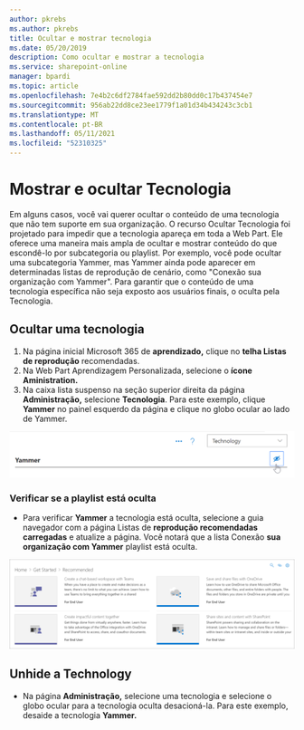 ```yaml
---
author: pkrebs
ms.author: pkrebs
title: Ocultar e mostrar tecnologia
ms.date: 05/20/2019
description: Como ocultar e mostrar a tecnologia
ms.service: sharepoint-online
manager: bpardi
ms.topic: article
ms.openlocfilehash: 7e4b2c6df2784fae592dd2b80dd0c17b437454e7
ms.sourcegitcommit: 956ab22dd8ce23ee1779f1a01d34b434243c3cb1
ms.translationtype: MT
ms.contentlocale: pt-BR
ms.lasthandoff: 05/11/2021
ms.locfileid: "52310325"
---
```

# <a name="hide-and-show-technology"></a>Mostrar e ocultar Tecnologia

Em alguns casos, você vai querer ocultar o conteúdo de uma tecnologia que não tem suporte em sua organização. O recurso Ocultar Tecnologia foi projetado para impedir que a tecnologia apareça em toda a Web Part. Ele oferece uma maneira mais ampla de ocultar e mostrar conteúdo do que escondê-lo por subcategoria ou playlist. Por exemplo, você pode ocultar uma subcategoria Yammer, mas Yammer ainda pode aparecer em determinadas listas de reprodução de cenário, como "Conexão sua organização com Yammer". Para garantir que o conteúdo de uma tecnologia específica não seja exposto aos usuários finais, o oculta pela Tecnologia. 

## <a name="hide-a-technology"></a>Ocultar uma tecnologia

1. Na página inicial Microsoft 365 de **aprendizado,** clique no **telha Listas de reprodução** recomendadas.
2. Na Web Part Aprendizagem Personalizada, selecione o **ícone Aministration.**
3. Na caixa lista suspenso na seção superior direita da página **Administração,** selecione **Tecnologia**.
Para este exemplo, clique **Yammer** no painel esquerdo da página e clique no globo ocular ao lado de Yammer.  

![A janela de exemplo mostra uma categoria de tecnologia marcada com o ícone para o esconder.](media/cg-hidetech.png)

### <a name="verify-the-playlist-is-hidden"></a>Verificar se a playlist está oculta
- Para verificar **Yammer** a tecnologia está oculta, selecione a guia navegador com a página Listas de **reprodução recomendadas carregadas** e atualize a página. Você notará que a lista Conexão **sua organização com Yammer** playlist está oculta. 

![A janela de exemplo mostra que a tecnologia oculta não está mais listada.](media/cg-hidetechrefresh.png)

## <a name="unhide-a-technology"></a>Unhide a Technology

- Na página **Administração,** selecione uma tecnologia e selecione o globo ocular para a tecnologia oculta desacioná-la. Para este exemplo, desaide a tecnologia **Yammer.** 